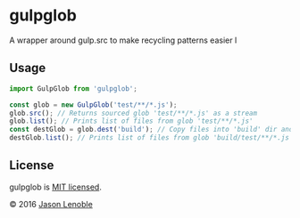 # gulpglob
A wrapper around gulp.src to make recycling patterns easier
l
## Usage

```js
import GulpGlob from 'gulpglob';

const glob = new GulpGlob('test/**/*.js');
glob.src(); // Returns sourced glob 'test/**/*.js' as a stream
glob.list(); // Prints list of files from glob 'test/**/*.js'
const destGlob = glob.dest('build'); // Copy files into 'build' dir and returns associated GulpGlob object
destGlob.list(); // Prints list of files from glob 'build/test/**/*.js'
```

## License

gulpglob is [MIT licensed](./LICENSE).

© 2016 [Jason Lenoble](mailto:jason.lenoble@gmail.com)
